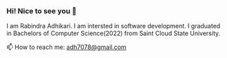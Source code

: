 ### Hi! Nice to see you 👋

I am Rabindra Adhikari. I am intersted in software development. I graduated in Bachelors of Computer Science(2022) from Saint Cloud State University. 

 📫 How to reach me: adh7078@gmail.com
 


<!--
**rabindra-adh/rabindra-adh** is a ✨ _special_ ✨ repository because its `README.md` (this file) appears on your GitHub profile.

Here are some ideas to get you started:

- 🔭 I’m currently working on ...
- 🌱 I’m currently learning ...
- 👯 I’m looking to collaborate on ...
- 🤔 I’m looking for help with ...
- 💬 Ask me about ...
- 📫 How to reach me: ...
- 😄 Pronouns: ...
- ⚡ Fun fact: ...
-->

